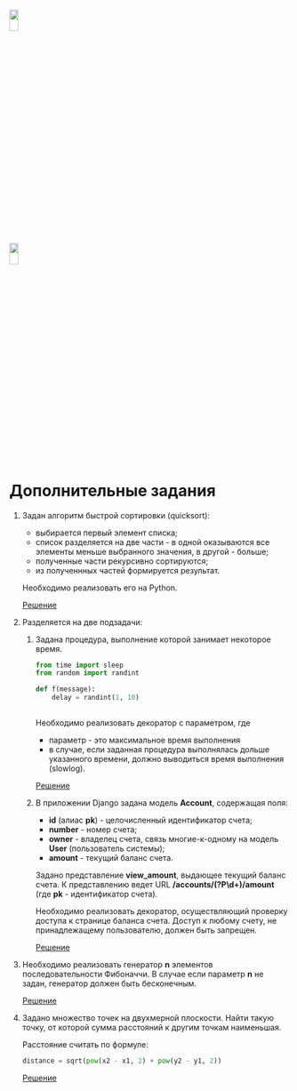 # <img src="https://worldvectorlogo.com/logos/mail-ru.svg" width="18%" height="10%" alt="" />
## <img src="https://worldvectorlogo.com/logos/python-3.svg" width="18%" height="10%" alt="" />

<h1>Дополнительные задания</h1>

  1. Задан алгоритм быстрой сортировки (quicksort):
     
     - выбирается первый элемент списка;
     - список разделяется на две части - в одной оказываются все элементы меньше выбранного значения, в другой - больше;
     - полученные части рекурсивно сортируются;
     - из полученнных частей формируется результат.
     
      Необходимо реализовать его на Python.
        
      <a href="https://github.com/IIpocTo/mail.ru_python/tree/master/additional_tasks/task_1">Решение</a>
        
  2. Разделяется на две подзадачи:
     
     1. Задана процедура, выполнение которой занимает некоторое время.
     
         ```python
         from time import sleep
         from random import randint

         def f(message):
             delay = randint(1, 10)
                
         ```
     
        Необходимо реализовать декоратор с параметром, где
         
        - параметр - это максимальное время выполнения
        - в случае, если заданная процедура выполнялась дольше указанного времени, должно выводиться время выполнения (slowlog).
     
        <a href="https://github.com/IIpocTo/mail.ru_python/tree/master/additional_tasks/task_2_1">Решение</a> 
     
     2. В приложении Django задана модель **Account**, содержащая поля:
           
         - **id** (алиас **pk**) - целочисленный идентификатор счета;
         - **number** - номер счета;
         - **owner** - владелец счета, связь многие-к-одному на модель **User** (пользователь системы);
         - **amount** - текущий баланс счета.
         
        Задано представление **view_amount**, выдающее текущий баланс счета. К представлению 
        ведет URL **/accounts/(?P<pk>\d+)/amount** (где **pk** - идентификатор счета).
         
        Необходимо реализовать декоратор, осуществляющий проверку доступа к странице баланса счета.
        Доступ к любому счету, не принадлежащему пользователю, должен быть запрещен.
         
        <a href="https://github.com/IIpocTo/mail.ru_python/tree/master/additional_tasks/task_2_2">Решение</a> 
         
  3. Необходимо реализовать генератор **n** элементов последовательности Фибоначчи.
     В случае если параметр **n** не задан, генератор должен быть бесконечным.
     
     <a href="https://github.com/IIpocTo/mail.ru_python/tree/master/additional_tasks/task_3">Решение</a> 
     
  4. Задано множество точек на двухмерной плоскости. Найти такую точку, от которой сумма расстояний к другим точкам наименьшая.
  
     Расстояние считать по формуле:
     
     ```python
     distance = sqrt(pow(x2 - x1, 2) + pow(y2 - y1, 2))   
     ```
     
     <a href="https://github.com/IIpocTo/mail.ru_python/tree/master/additional_tasks/task_4">Решение</a> 
